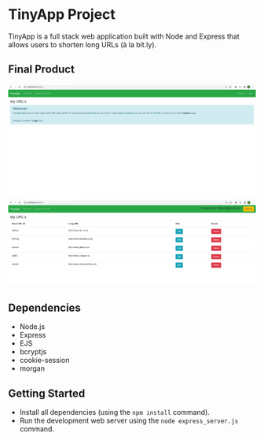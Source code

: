 # TinyApp Project

TinyApp is a full stack web application built with Node and Express that allows users to shorten long URLs (à la bit.ly).

## Final Product

!["Screenshot of the URL's page before registering/signing in"](https://github.com/MiersX/tinyapp/blob/master/docs/urls-page.png?raw=true)
!["Screenshot of a URL's index page populated with results"](https://github.com/MiersX/tinyapp/blob/master/docs/urls-index.png?raw=true)

## Dependencies

- Node.js
- Express
- EJS
- bcryptjs
- cookie-session
- morgan

## Getting Started

- Install all dependencies (using the `npm install` command).
- Run the development web server using the `node express_server.js` command.